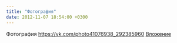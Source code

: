 ```yaml
---
title: "Фотография"
date: 2012-11-07 18:54:00 +0300
---
```


Фотография
<a class="vk-attach" href="https://vk.com/photo41076938_292385960">https://vk.com/photo41076938_292385960</a>
<a class="vk-attach" href="https://vk.com/photo41076938_292385960">Вложение</a>
